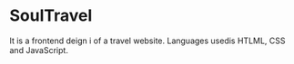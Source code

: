 # SoulTravel
It is a frontend deign i of a travel website. Languages usedis HTLML, CSS and JavaScript. 
